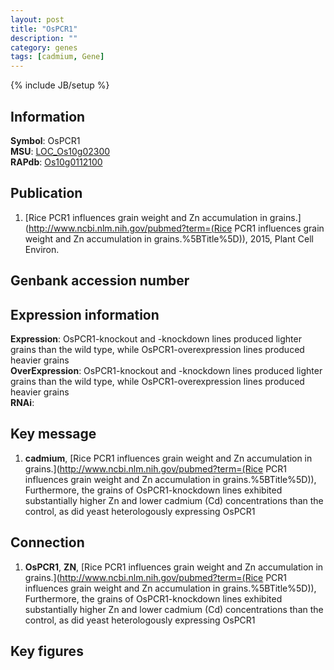 ```yaml
---
layout: post
title: "OsPCR1"
description: ""
category: genes
tags: [cadmium, Gene]
---
```

{% include JB/setup %}

## Information
__Symbol__: OsPCR1  
__MSU__: [LOC_Os10g02300](http://rice.plantbiology.msu.edu/cgi-bin/ORF_infopage.cgi?orf=LOC_Os10g02300)  
__RAPdb__: [Os10g0112100](http://rapdb.dna.affrc.go.jp/viewer/gbrowse_details/irgsp1?name=Os10g0112100)  

## Publication
1. [Rice PCR1 influences grain weight and Zn accumulation in grains.](http://www.ncbi.nlm.nih.gov/pubmed?term=(Rice PCR1 influences grain weight and Zn accumulation in grains.%5BTitle%5D)), 2015, Plant Cell Environ.

## Genbank accession number

## Expression information
__Expression__: OsPCR1-knockout and -knockdown lines produced lighter grains than the wild type, while OsPCR1-overexpression lines produced heavier grains  
__OverExpression__: OsPCR1-knockout and -knockdown lines produced lighter grains than the wild type, while OsPCR1-overexpression lines produced heavier grains  
__RNAi__:  

## Key message
1. __cadmium__, [Rice PCR1 influences grain weight and Zn accumulation in grains.](http://www.ncbi.nlm.nih.gov/pubmed?term=(Rice PCR1 influences grain weight and Zn accumulation in grains.%5BTitle%5D)),  Furthermore, the grains of OsPCR1-knockdown lines exhibited substantially higher Zn and lower cadmium (Cd) concentrations than the control, as did yeast heterologously expressing OsPCR1

## Connection
1. __OsPCR1__, __ZN__, [Rice PCR1 influences grain weight and Zn accumulation in grains.](http://www.ncbi.nlm.nih.gov/pubmed?term=(Rice PCR1 influences grain weight and Zn accumulation in grains.%5BTitle%5D)),  Furthermore, the grains of OsPCR1-knockdown lines exhibited substantially higher Zn and lower cadmium (Cd) concentrations than the control, as did yeast heterologously expressing OsPCR1

## Key figures


